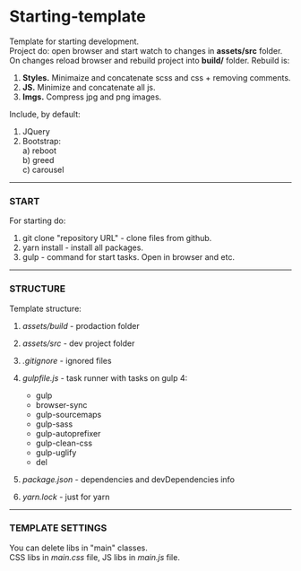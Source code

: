 # Starting-template

Template for starting development.   
Project do: open browser and start watch to changes in __assets/src__ folder. On changes reload browser and rebuild project into __build/__ folder.  Rebuild is:  
1) __Styles.__ Minimaize and concatenate scss and css + removing comments.  
2) __JS.__ Minimize and concatenate all js.  
3) __Imgs.__ Compress jpg and png images.

Include, by default:  
1) JQuery
2) Bootstrap:  
  a) reboot   
  b) greed  
  c) carousel
___
### START
For starting do:
1. git clone "repository URL" - clone files from github.
2. yarn install - install all packages.
3. gulp - command for start tasks. Open in browser and etc.

___
### STRUCTURE
Template structure:
1. *assets/build* - prodaction folder
2. *assets/src* - dev project folder
3. *.gitignore* - ignored files
4. *gulpfile.js* - task runner with tasks on gulp 4:
    - gulp
    - browser-sync
    - gulp-sourcemaps
    - gulp-sass
    - gulp-autoprefixer
    - gulp-clean-css
    - gulp-uglify
    - del
    
5. *package.json* - dependencies and devDependencies info
6. *yarn.lock* - just for yarn

___
### TEMPLATE SETTINGS
You can delete libs in "main" classes.  
CSS libs in _main.css_ file, JS libs in _main.js_ file.
